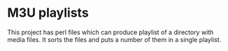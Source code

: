 M3U playlists
=============

This project has perl files which can produce playlist of a directory
with media files. It sorts the files and puts a number of them in a
single playlist.